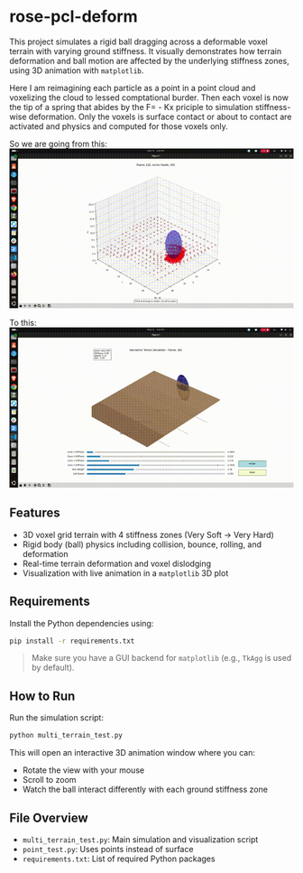 # rose-pcl-deform
<!-- This project is under progress -->

This project simulates a rigid ball dragging across a deformable voxel terrain with varying ground stiffness. It visually demonstrates how terrain deformation and ball motion are affected by the underlying stiffness zones, using 3D animation with `matplotlib`.

Here I am reimagining each particle as a point in a point cloud and voxelizing the cloud to lessed comptational burder. Then each voxel is now the tip of a spring that abides by the F= - Kx priciple to simulation stiffness-wise deformation. Only the voxels is surface contact or about to contact are activated and physics and computed for those voxels only.

So we are going from this:
![Voxel Interaction Demo](only_voxels.gif)

To this:
![Terrain Deformation Demo](terrain_deform_test.gif)


## Features

- 3D voxel grid terrain with 4 stiffness zones (Very Soft → Very Hard)
- Rigid body (ball) physics including collision, bounce, rolling, and deformation
- Real-time terrain deformation and voxel dislodging
- Visualization with live animation in a `matplotlib` 3D plot

## Requirements

Install the Python dependencies using:

```bash
pip install -r requirements.txt
````

> Make sure you have a GUI backend for `matplotlib` (e.g., `TkAgg` is used by default).

## How to Run

Run the simulation script:

```bash
python multi_terrain_test.py
```

This will open an interactive 3D animation window where you can:

* Rotate the view with your mouse
* Scroll to zoom
* Watch the ball interact differently with each ground stiffness zone

## File Overview

* `multi_terrain_test.py`: Main simulation and visualization script
* `point_test.py`: Uses points instead of surface
* `requirements.txt`: List of required Python packages


